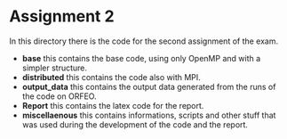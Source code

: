 # Assignment 2

In this directory there is the code for the second assignment of the exam.

- **base** this contains the base code, using only OpenMP and with a simpler structure.
- **distributed** this contains the code also with MPI.
- **output_data** this contains the output data generated from the runs of the code on ORFEO.
- **Report** this contains the latex code for the report.
- **miscellaenous** this contains informations, scripts and other stuff that was used during the development of the code and the report.
